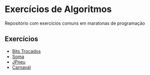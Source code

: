 # Exercícios de Algoritmos
Repositório com exercícios comuns em maratonas de programação


## Exercícios

* [Bits Trocados](https://br.spoj.com/problems/BIT/)
* [Soma](https://br.spoj.com/problems/SOMA/)
* [JPneu](https://br.spoj.com/problems/JPNEU/)
* [Carnaval](https://br.spoj.com/problems/CARNA12/)

